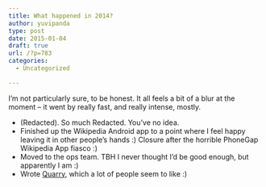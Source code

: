 ```yaml
---
title: What happened in 2014?
author: yuvipanda
type: post
date: 2015-01-04
draft: true
url: /?p=783
categories:
  - Uncategorized

---
```

I&#8217;m not particularly sure, to be honest. It all feels a bit of a blur at the moment &#8211; it went by really fast, and really intense, mostly.

  * (Redacted). So much Redacted. You&#8217;ve no idea.
  * Finished up the Wikipedia Android app to a point where I feel happy leaving it in other people&#8217;s hands :) Closure after the horrible PhoneGap Wikipedia App fiasco :)
  * Moved to the ops team. TBH I never thought I&#8217;d be good enough, but apparently I am :)
  * Wrote [Quarry][1], which a lot of people seem to like :)

 [1]: https://quarry.wmflabs.org